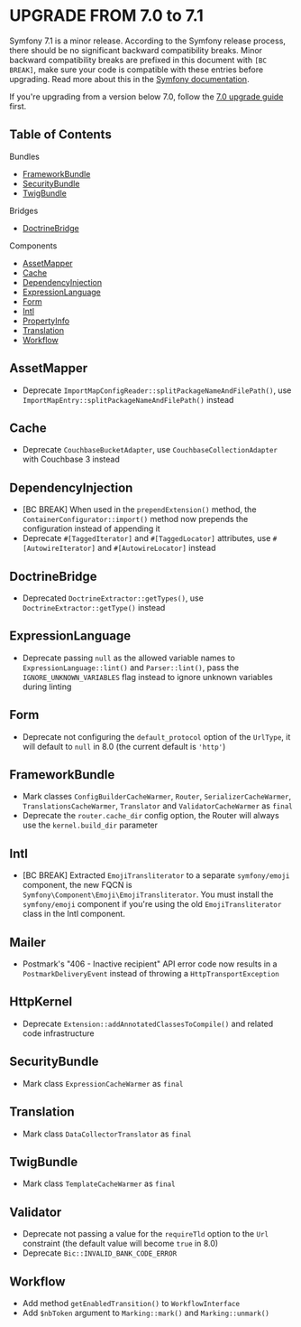 UPGRADE FROM 7.0 to 7.1
=======================

Symfony 7.1 is a minor release. According to the Symfony release process, there should be no significant
backward compatibility breaks. Minor backward compatibility breaks are prefixed in this document with
`[BC BREAK]`, make sure your code is compatible with these entries before upgrading.
Read more about this in the [Symfony documentation](https://symfony.com/doc/7.1/setup/upgrade_minor.html).

If you're upgrading from a version below 7.0, follow the [7.0 upgrade guide](UPGRADE-7.0.md) first.

Table of Contents
-----------------

Bundles

 * [FrameworkBundle](#FrameworkBundle)
 * [SecurityBundle](#SecurityBundle)
 * [TwigBundle](#TwigBundle)

Bridges

 * [DoctrineBridge](#DoctrineBridge)

Components

 * [AssetMapper](#AssetMapper)
 * [Cache](#Cache)
 * [DependencyInjection](#DependencyInjection)
 * [ExpressionLanguage](#ExpressionLanguage)
 * [Form](#Form)
 * [Intl](#Intl)
 * [PropertyInfo](#PropertyInfo)
 * [Translation](#Translation)
 * [Workflow](#Workflow)

AssetMapper
-----------

 * Deprecate `ImportMapConfigReader::splitPackageNameAndFilePath()`, use `ImportMapEntry::splitPackageNameAndFilePath()` instead

Cache
-----

 * Deprecate `CouchbaseBucketAdapter`, use `CouchbaseCollectionAdapter` with Couchbase 3 instead

DependencyInjection
-------------------

 * [BC BREAK] When used in the `prependExtension()` method, the `ContainerConfigurator::import()` method now prepends the configuration instead of appending it
 * Deprecate `#[TaggedIterator]` and `#[TaggedLocator]` attributes, use `#[AutowireIterator]` and `#[AutowireLocator]` instead

DoctrineBridge
--------------

 * Deprecated `DoctrineExtractor::getTypes()`, use `DoctrineExtractor::getType()` instead

ExpressionLanguage
------------------

 * Deprecate passing `null` as the allowed variable names to `ExpressionLanguage::lint()` and `Parser::lint()`,
   pass the `IGNORE_UNKNOWN_VARIABLES` flag instead to ignore unknown variables during linting

Form
----

 * Deprecate not configuring the `default_protocol` option of the `UrlType`, it will default to `null` in 8.0 (the current default is `'http'`)

FrameworkBundle
---------------

 * Mark classes `ConfigBuilderCacheWarmer`, `Router`, `SerializerCacheWarmer`, `TranslationsCacheWarmer`, `Translator` and `ValidatorCacheWarmer` as `final`
 * Deprecate the `router.cache_dir` config option, the Router will always use the `kernel.build_dir` parameter

Intl
----

 * [BC BREAK] Extracted `EmojiTransliterator` to a separate `symfony/emoji` component, the new FQCN is `Symfony\Component\Emoji\EmojiTransliterator`.
   You must install the `symfony/emoji` component if you're using the old `EmojiTransliterator` class in the Intl component.

Mailer
------

 * Postmark's "406 - Inactive recipient" API error code now results in a `PostmarkDeliveryEvent` instead of throwing a `HttpTransportException`

HttpKernel
----------

 * Deprecate `Extension::addAnnotatedClassesToCompile()` and related code infrastructure

SecurityBundle
--------------

 * Mark class `ExpressionCacheWarmer` as `final`

Translation
-----------

 * Mark class `DataCollectorTranslator` as `final`

TwigBundle
----------

 * Mark class `TemplateCacheWarmer` as `final`

Validator
---------

 * Deprecate not passing a value for the `requireTld` option to the `Url` constraint (the default value will become `true` in 8.0)
 * Deprecate `Bic::INVALID_BANK_CODE_ERROR`

Workflow
--------

 * Add method `getEnabledTransition()` to `WorkflowInterface`
 * Add `$nbToken` argument to `Marking::mark()` and `Marking::unmark()`
